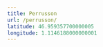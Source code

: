 ```yaml
---
title: Perrusson
url: /perrusson/
latitude: 46.959357700000005
longitude: 1.1146188000000001
---
```

